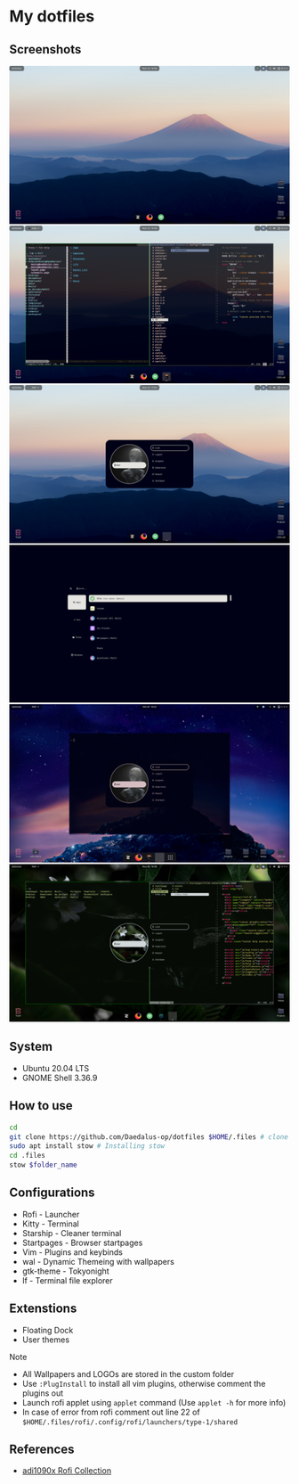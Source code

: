 # My dotfiles

## Screenshots
![Desktop fuji](preview/Desktop_fuji.png)
![Kitty fuji](preview/kitty_fuji.png)
![Rofi fuji](preview/rofi_fuji.png)
![Launcher fuji](preview/rofi_launcher_fuji.png)
![Wall E](preview/rofi_wall_e.png)
![Humming Bird](preview/Humming_Bird.png)

## System
- Ubuntu 20.04 LTS
- GNOME Shell 3.36.9

## How to use
```sh
cd
git clone https://github.com/Daedalus-op/dotfiles $HOME/.files # clone the repo
sudo apt install stow # Installing stow
cd .files
stow $folder_name
```
## Configurations
- Rofi - Launcher
- Kitty - Terminal
- Starship - Cleaner terminal
- Startpages - Browser startpages
- Vim - Plugins and keybinds
- wal - Dynamic Themeing with wallpapers
- gtk-theme - Tokyonight
- lf - Terminal file explorer

## Extenstions
- Floating Dock
- User themes

> [!Note]
> - All Wallpapers and LOGOs are stored in the custom folder
> - Use `:PlugInstall` to install all vim plugins, otherwise comment the plugins out
> - Launch rofi applet using `applet` command (Use `applet -h` for more info)
> - In case of error from rofi comment out line 22 of `$HOME/.files/rofi/.config/rofi/launchers/type-1/shared`

## References
- [adi1090x Rofi Collection](https://github.com/adi1090x/rofi)
